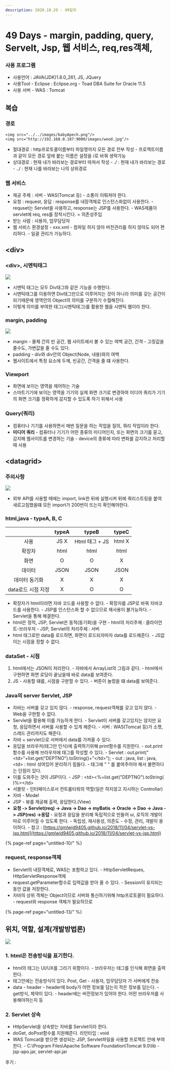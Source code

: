 ```yaml
---
description: 2020.10.29 - 49일차
---
```


# 49 Days - margin, padding, query, Servelt, Jsp, 웹 서비스, req,res객체,

### 사용 프로그램

* 사용언어 : JAVA\(JDK\)1.8.0\_261, JS, JQuery
* 사용Tool  - Eclipse : Eclipse.org - Toad DBA Suite for Oracle 11.5
* 사용 서버 - WAS : Tomcat

## 복습

### 경로

```markup
<img src="../../images/babyApech.png"/>
<img src="http://192.168.0.187:9000/images/wood.jpg"/>
```

* 절대경로 : http프로토콜이름부터 파일명까지 모든 경로 전부 작성 - 프로젝트이름과 같이 모든 경로 앞에 붙는 이름은 설정을 /로 바꿔 생략가능
* 상대경로 : 현재 내가 바라보는 경로부터 따져서 작성 - ./ : 현재 내가 바라보는 경로 - ../ : 현재 나를 바라보는 나의 상위경로

### 웹 서비스

* 제공 주체 : 서버 - WAS\(Tomcat 등\) - 소통이 이뤄져야 한다.
* 요청 : request, 응답 : response를 내장객체로 인스턴스화없이 사용한다. - requset는 Servlet을 사용하고, response는 JSP를 사용한다. - WAS제품이 servlet에 req, res를 장착시킨다. = 의존성주입
* 받는 사람 : 사용자, 업무담당자
* 웹 서비스 환경설정 - xxx.xml - 컴파일 하지 않아 버전관리를 하지 않아도 되어 편리하다. - 일괄 관리가 가능하다.

## &lt;div&gt;

### &lt;div&gt;, 시멘틱태그

![](../.gitbook/assets/1%20%2847%29.png)

* 시멘틱 태그는 모두 Div태그와 같은 기능을 수행한다.
* 시멘틱태그를 이용하면 Div태그만으로 이루어지는 것이 아니라 의미를 갖는 공간이 되기때문에 영역안의 Object의 의미를 구분하기 수월해진다.
* 이렇게 의미를 부여한 태그\(시멘틱태그\)를 활용한 웹을 시멘틱 웹이라 한다.

### margin, padding

![](../.gitbook/assets/2%20%2836%29.png)

* margin - 물체 간의 빈 공간, 웹 사이트에서 볼 수 있는 여백 공간, 간격 - 고정값을 줄수도, 가변값을 줄 수도 있다.
* padding - div와 div안의 Object\(Node, 내용\)와의 여백
* 웹사이트에서 특정 요소에 두께, 빈공간, 간격을 줄 떄 사용한다.

### Viewport

* 화면에 보이는 영역을 제어하는 기술
* 스마트기기에 보이는 영역을 기기의 실제 화면 크기로 변경하여 미디어 쿼리가 기기의 화면 크기를 정확하게 감지할 수 있도록 하기 위해서 사용

### Query\(쿼리\)

* 컴퓨터나 기기를 사용하면서 매번 질문을 하는 작업을 질의, 쿼리 작업이라 한다.
* **미디어 쿼리** - 컴퓨터나 기기가 어떤 종류의 미디어인지, 또는 화면의 크기를 묻고, 감지해 웹사이트를 변경하는 기술 - device의 종류에 따라 변화를 감지하고 처리할 때 사용

## &lt;datagrid&gt;

### 주의사항

![](../.gitbook/assets/3%20%2829%29.png)

* 외부 API를 사용할 때에는 import, link한 뒤에 실행시켜 뒤에 쿼리스트링을 붙여 새로고침했을떄 모든 import가 200번이 뜨는지 확인해야한다.

### html,java - typeA, B, C

|  | typeA | typeB | typeC |
| :---: | :---: | :---: | :---: |
| 사용 | JS X | Html 태그 + JS | html X |
| 확장자 | html | html | html |
| 화면 | O | O | X |
| 데이터 | JSON | JSON | JSON |
| 데이터 동기화 | X | X | X |
| data로드 시점 지정 | X | O | O |

* 확장자가 html이라면 자바 코드를 사용할 수 없다. - 확장자를 JSP로 바꿔 자바코드를 사용한다. - JSP를 인스턴스화 할 수 없으므로 재사용이 불가능하다. - Servlet을 통해 해결한다.
* html은 정적, JSP, Servlet은 동적\(동기화\)을 구현 - html의 처리주체 : 클라이언트-브라우저 - JSP, Servlet의 처리주체 : 서버
* html 태그로만 data를 로드하면, 화면이 로드되자마자 data를 로드해준다. - JS없이는 시점을 정할 수 없다.

### dataSet - 시점

1. html에서는 JSON이 처리한다. - 자바에서 ArrayList의 그림과 같다. - html에서 구현하면 화면 로딩이 끝났을때 바로 data를 보여준다.
2. JS - 사용할 떄를, 시점을 구분할 수 있다. - 버튼이 눌렸을 떄 data를 보여준다.

### Java의 server Servlet, JSP

* 자바는 서버를 갖고 있지 않다. - response, request객체를 갖고 있지 않다.  - Web을 구현할 수 없다.
* Servlet을 활용해 이를 가능하게 한다. - Servlet이 서버를 갖고있지는 않지만 요청, 응답하면서 서버를 사용할 수 있게 해준다. - 서버 : WAS\(Tomcat 등\)가 소켓, 스레드 관리까지도 해준다.
* 자바 + servlet으로 서버에서 data를 가져올 수 있다.
* 응답을 브라우저\(태그만 인식\)에 출력하기위해 print함수를 지원한다. - out.print함수를 사용해 브라우저에 태그를 작성할 수 있다. - Servlet : out.print\("&lt;td&gt;"+list.get\("DEPTNO"\).toString\(\)+"&lt;/td&gt;"\); - out : java, list : java, &lt;td&gt; : html 섞여있어 분리하기 힘들다. - 태그에 " " 를 붙여주어야 해서 불편하다는 단점이 있다.
* 이를 도와주는 것이 JSP이다. - JSP : &lt;td&gt;&lt;%=list.get\("DEPTNO"\).toString\( \)%&gt;&lt;/td&gt;
* 서블릿 - 인터페이스로서 컨트롤타워의 역할\(일은 하지않고 지시하는 Controllar\)
* 자바 - Model
* JSP - 뷰를 제공해 출력, 응답한다.\(View\)
* **요청 -&gt; Servlet\(req\) -&gt; Java -&gt; Dao -&gt; myBatis -&gt; Oracle -&gt; Dao -&gt; Java -&gt; JSP\(res\) -&gt;응답** - 요청과 응답을 분리해 독립적으로 만들어 ui, 로직의 개발이 따로 이루어질 수 있도록 한다. - 독립성, 재사용성, 의존도 - 수정, 관리, 개발이 용이하다. - 참고 : [https://gmlwjd9405.github.io/2018/11/04/servlet-vs-jsp.html](https://gmlwjd9405.github.io/2018/11/04/servlet-vs-jsp.html)

{% page-ref page="untitled-10/" %}

### request, response객체

* Servlet의 내장객체로, WAS는 포함하고 있다. - HttpServletReques, HttpServletResponse객체
* request.getParameter함수로 입력값을 받아 올 수 있다. - Session이 유지되는 동안 값을 저장한다.
* 자바의 상위 객체는 Object이므로 서버와 통신하기위해 http프로토콜이 필요하다. - request와 response 객체가 필요하므로

{% page-ref page="untitled-13/" %}

## 위치, 역할, 설계\(개발방법론\)

![](../.gitbook/assets/4%20%2823%29.png)

### 1. html은 전송방식을 표기한다.

* html의 태그는 UI/UX를 그리기 위함이다. - 브라우저는 태그를 인식해 화면을 출력한다.
* 태그안에는 전송방식이 있다. Post, Get - 사용자, 업무담당자 가 서버에게 전송
* data - header - header에 body가 어떤 정보를 담는지 작은 정보를 담는다. - get방식, 제약이 있다. - header에는 버전정보가 있어야 한다. 어떤 브라우저를 사용해야하는지 등

### 2. Servlet 상속

* HttpServlet을 상속받는 자바를 Servlet이라 한다.
* doGet, doPost함수를 지원해준다. 리턴타입 : void
* WAS Tomcat을 받으면 생성되는 JSP, Servlet파일을 사용할 프로젝트 안에 부여한다. - C:\Program Files\Apache Software Foundation\Tomcat 9.0\lib - jsp-apo.jar, servlet-api.jar

후기 : 

